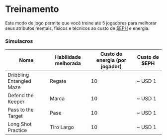 # Treinamento

Este modo de jogo permite que você treine até 5 jogadores para melhorar seus atributos mentais, físicos e técnicos ao custo de [$EPH](../economia/usdeph.md) e energia.

### Simulacros

<table><thead><tr><th>Nome</th><th>Habilidade melhorada</th><th data-type="number">Custo de energia (por jogador)</th><th>Custo de $EPH</th></tr></thead><tbody><tr><td>Dribbling Entangled Maze</td><td>Regate</td><td>10</td><td>~ USD 1</td></tr><tr><td>Defend the Keeper</td><td>Marca</td><td>10</td><td>~ USD 1</td></tr><tr><td>Pass to the Target</td><td>Pase</td><td>10</td><td>~ USD 1</td></tr><tr><td>Long Shot Practice</td><td>Tiro Largo</td><td>10</td><td>~ USD 1</td></tr></tbody></table>

